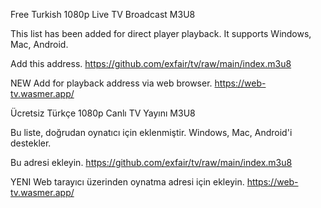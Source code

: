 Free Turkish 1080p Live TV Broadcast M3U8

This list has been added for direct player playback. It supports Windows, Mac, Android.

Add this address. https://github.com/exfair/tv/raw/main/index.m3u8

NEW Add for playback address via web browser. https://web-tv.wasmer.app/

Ücretsiz Türkçe 1080p Canlı TV Yayını M3U8

Bu liste, doğrudan oynatıcı için eklenmiştir. Windows, Mac, Android'i destekler.

Bu adresi ekleyin. https://github.com/exfair/tv/raw/main/index.m3u8

YENI Web tarayıcı üzerinden oynatma adresi için ekleyin. https://web-tv.wasmer.app/
